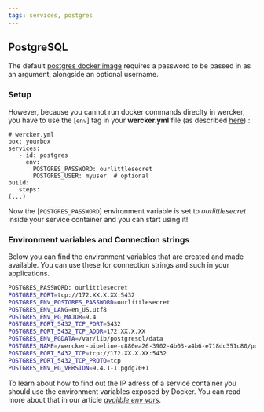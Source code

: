 ```yaml
---
tags: services, postgres
---
```


## PostgreSQL

The default [postgres docker image](https://registry.hub.docker.com/_/postgres/) requires a password to be passed in as an argument, alongside an optional username.

### Setup

However, because you cannot run docker commands direclty in wercker, you have to use the [`env`] tag in your **wercker.yml** file (as described [here](http://devcenter.wercker.io/docs/services/advanced-services.html)) :

```
# wercker.yml
box: yourbox
services:
   - id: postgres
     env:
       POSTGRES_PASSWORD: ourlittlesecret
       POSTGRES_USER: myuser  # optional
build:
   steps:
(...)
```

Now the [`POSTGRES_PASSWORD`] environment variable is set to _ourlittlesecret_ inside your service container and you can start using it!

### Environment variables and Connection strings

Below you can find the environment variables that are created and made available.
You can use these for connection strings and such in your applications.

```sh
POSTGRES_PASSWORD: ourlittlesecret
POSTGRES_PORT=tcp://172.XX.X.XX:5432
POSTGRES_ENV_POSTGRES_PASSWORD=ourlittlesecret
POSTGRES_ENV_LANG=en_US.utf8
POSTGRES_ENV_PG_MAJOR=9.4
POSTGRES_PORT_5432_TCP_PORT=5432
POSTGRES_PORT_5432_TCP_ADDR=172.XX.X.XX
POSTGRES_ENV_PGDATA=/var/lib/postgresql/data
POSTGRES_NAME=/wercker-pipeline-c880ea26-3902-4b03-a4b6-e718dc351c80/postgres
POSTGRES_PORT_5432_TCP=tcp://172.XX.X.XX:5432
POSTGRES_PORT_5432_TCP_PROTO=tcp
POSTGRES_ENV_PG_VERSION=9.4.1-1.pgdg70+1
```

To learn about how to find out the IP adress of a service container you should use the environment variables exposed by Docker. You can read more about that in our article [_availble env vars_](http://devcenter.wercker.io/docs/services/available-env-vars.html).

